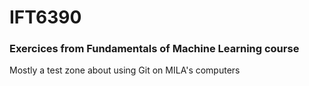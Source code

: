 # IFT6390
### Exercices from Fundamentals of Machine Learning course

Mostly a test zone about using Git on MILA's computers

